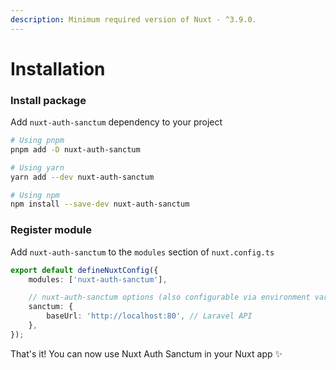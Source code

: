 ```yaml
---
description: Minimum required version of Nuxt - ^3.9.0.
---
```


# Installation

### Install package

Add `nuxt-auth-sanctum` dependency to your project

```bash
# Using pnpm
pnpm add -D nuxt-auth-sanctum

# Using yarn
yarn add --dev nuxt-auth-sanctum

# Using npm
npm install --save-dev nuxt-auth-sanctum
```

### Register module

Add `nuxt-auth-sanctum` to the `modules` section of `nuxt.config.ts`

```typescript
export default defineNuxtConfig({
    modules: ['nuxt-auth-sanctum'],

    // nuxt-auth-sanctum options (also configurable via environment variables)
    sanctum: {
        baseUrl: 'http://localhost:80', // Laravel API
    },
});
```

That's it! You can now use Nuxt Auth Sanctum in your Nuxt app ✨

